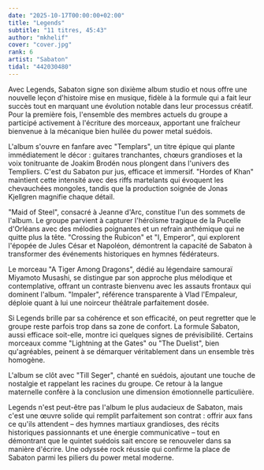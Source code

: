 ```yaml
---
date: "2025-10-17T00:00:00+02:00"
title: "Legends"
subtitle: "11 titres, 45:43"
author: "mkhelif"
cover: "cover.jpg"
rank: 6
artist: "Sabaton"
tidal: "442030480"
---
```


Avec Legends, Sabaton signe son dixième album studio et nous offre une nouvelle leçon d'histoire mise en musique,
fidèle à la formule qui a fait leur succès tout en marquant une évolution notable dans leur processus créatif. Pour la
première fois, l'ensemble des membres actuels du groupe a participé activement à l'écriture des morceaux, apportant une
fraîcheur bienvenue à la mécanique bien huilée du power metal suédois.

L'album s'ouvre en fanfare avec "Templars", un titre épique qui plante immédiatement le décor : guitares tranchantes,
chœurs grandioses et la voix tonitruante de Joakim Brodén nous plongent dans l'univers des Templiers. C'est du Sabaton
pur jus, efficace et immersif. "Hordes of Khan" maintient cette intensité avec des riffs martelants qui évoquent les
chevauchées mongoles, tandis que la production soignée de Jonas Kjellgren magnifie chaque détail.

"Maid of Steel", consacré à Jeanne d'Arc, constitue l'un des sommets de l'album. Le groupe parvient à capturer
l'héroïsme tragique de la Pucelle d'Orléans avec des mélodies poignantes et un refrain anthémique qui ne quitte plus la
tête. "Crossing the Rubicon" et "I, Emperor", qui explorent l'épopée de Jules César et Napoléon, démontrent la capacité
de Sabaton à transformer des événements historiques en hymnes fédérateurs.

Le morceau "A Tiger Among Dragons", dédié au légendaire samouraï Miyamoto Musashi, se distingue par son approche plus
mélodique et contemplative, offrant un contraste bienvenu avec les assauts frontaux qui dominent l'album. "Impaler",
référence transparente à Vlad l'Empaleur, déploie quant à lui une noirceur théâtrale parfaitement dosée.

Si Legends brille par sa cohérence et son efficacité, on peut regretter que le groupe reste parfois trop dans sa zone
de confort. La formule Sabaton, aussi efficace soit-elle, montre ici quelques signes de prévisibilité. Certains morceaux
comme "Lightning at the Gates" ou "The Duelist", bien qu'agréables, peinent à se démarquer véritablement dans un
ensemble très homogène.

L'album se clôt avec "Till Seger", chanté en suédois, ajoutant une touche de nostalgie et rappelant les racines du
groupe. Ce retour à la langue maternelle confère à la conclusion une dimension émotionnelle particulière.

Legends n'est peut-être pas l'album le plus audacieux de Sabaton, mais c'est une œuvre solide qui remplit parfaitement
son contrat : offrir aux fans ce qu'ils attendent – des hymnes martiaux grandioses, des récits historiques passionnants
et une énergie communicative – tout en démontrant que le quintet suédois sait encore se renouveler dans sa manière
d'écrire. Une odyssée rock réussie qui confirme la place de Sabaton parmi les piliers du power metal moderne.

